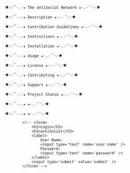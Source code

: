 ★·.·´¯`·.·★ The antiSocial Network ★·.·´¯`·.·★

★·.·´¯`·.·★ Description ★·.·´¯`·.·★

★·.·´¯`·.·★ Contribution Guidelines ★·.·´¯`·.·★

★·.·´¯`·.·★ Instructions ★·.·´¯`·.·★

★·.·´¯`·.·★ Installation ★·.·´¯`·.·★

★·.·´¯`·.·★ Usage ★·.·´¯`·.·★

★·.·´¯`·.·★ License ★·.·´¯`·.·★

★·.·´¯`·.·★ Contributing ★·.·´¯`·.·★

★·.·´¯`·.·★ Support ★·.·´¯`·.·★

★·.·´¯`·.·★ Project Status ★·.·´¯`·.·★

★·.·´¯`·.·★ ★·.·´¯`·.·★

★·.·´¯`·.·★ ★·.·´¯`·.·★

<!-- https://www.makeareadme.com/ -->
			<!-- <form>
				<h2>Login</h2>
				<h3>antiSocial</h3>
				<label>
					User Name:
					<input type='text' name='user name' />
					Password:
					<input type='text' name='password' />
				</label>
				<input type='submit' value='submit' />
			</form> -->